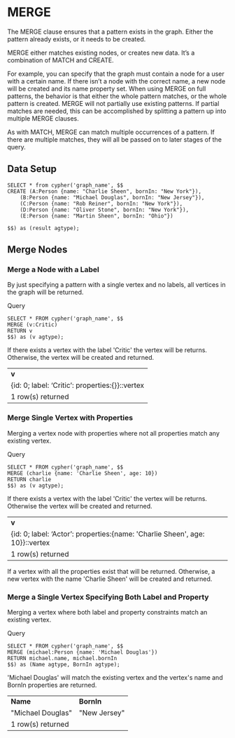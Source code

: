 # MERGE

The MERGE clause ensures that a pattern exists in the graph. Either the pattern already exists, or it needs to be created.


MERGE either matches existing nodes, or creates new data. It’s a combination of MATCH and CREATE.

For example, you can specify that the graph must contain a node for a user with a certain name. If there isn’t a node with the correct name, a new node will be created and its name property set. When using MERGE on full patterns, the behavior is that either the whole pattern matches, or the whole pattern is created. MERGE will not partially use existing patterns. If partial matches are needed, this can be accomplished by splitting a pattern up into multiple MERGE clauses.

As with MATCH, MERGE can match multiple occurrences of a pattern. If there are multiple matches, they will all be passed on to later stages of the query.

## Data Setup

```postgresql
SELECT * from cypher('graph_name', $$
CREATE (A:Person {name: "Charlie Sheen", bornIn: "New York"}),
    (B:Person {name: "Michael Douglas", bornIn: "New Jersey"}),
    (C:Person {name: "Rob Reiner", bornIn: "New York"}),
    (D:Person {name: "Oliver Stone", bornIn: "New York"}),
    (E:Person {name: "Martin Sheen", bornIn: "Ohio"})

$$) as (result agtype);
```

## Merge Nodes

### Merge a Node with a Label

By just specifying a pattern with a single vertex and no labels, all vertices in the graph will be returned.

Query

```postgresql
SELECT * FROM cypher('graph_name', $$
MERGE (v:Critic)
RETURN v
$$) as (v agtype);
```

If there exists a vertex with the label 'Critic' the vertex will be returns. Otherwise, the vertex will be created and returned.

<table>
  <tr>
   <td><strong>v</strong>
   </td>
  </tr>
  <tr>
   <td>{id: 0; label: ‘Critic’: properties:{}}::vertex
   </td>
  </tr>
  <tr>
   <td>1 row(s) returned
   </td>
  </tr>
</table>


### Merge Single Vertex with Properties

Merging a vertex node with properties where not all properties match any existing vertex.

Query

```postgresql
SELECT * FROM cypher('graph_name', $$
MERGE (charlie {name: 'Charlie Sheen', age: 10})
RETURN charlie
$$) as (v agtype);
```

If there exists a vertex with the label 'Critic' the vertex will be returns. Otherwise the vertex will be created and returned.

<table>
  <tr>
   <td><strong>v</strong>
   </td>
  </tr>
  <tr>
   <td>{id: 0; label: ‘Actor’: properties:{name: 'Charlie Sheen', age: 10}}::vertex
   </td>
  </tr>
  <tr>
   <td>1 row(s) returned
   </td>
  </tr>
</table>

If a vertex with all the properties exist that will be returned. Otherwise, a new vertex with the name 'Charlie Sheen' will be created and returned.


### Merge a Single Vertex Specifying Both Label and Property

Merging a vertex where both label and property constraints match an existing vertex.

Query

```postgresql
SELECT * FROM cypher('graph_name', $$
MERGE (michael:Person {name: 'Michael Douglas'})
RETURN michael.name, michael.bornIn
$$) as (Name agtype, BornIn agtype);
```

'Michael Douglas' will match the existing vertex and the vertex's name and BornIn properties are returned.

<table>
  <tr>
   <td><strong>Name</strong></td>
   <td><strong>BornIn</strong></td>
  </tr>
  <tr>
   <td>"Michael Douglas"</td>
   <td>"New Jersey"</td>
  </tr>
  <tr>
   <td>1 row(s) returned</td>
  </tr>
</table>
